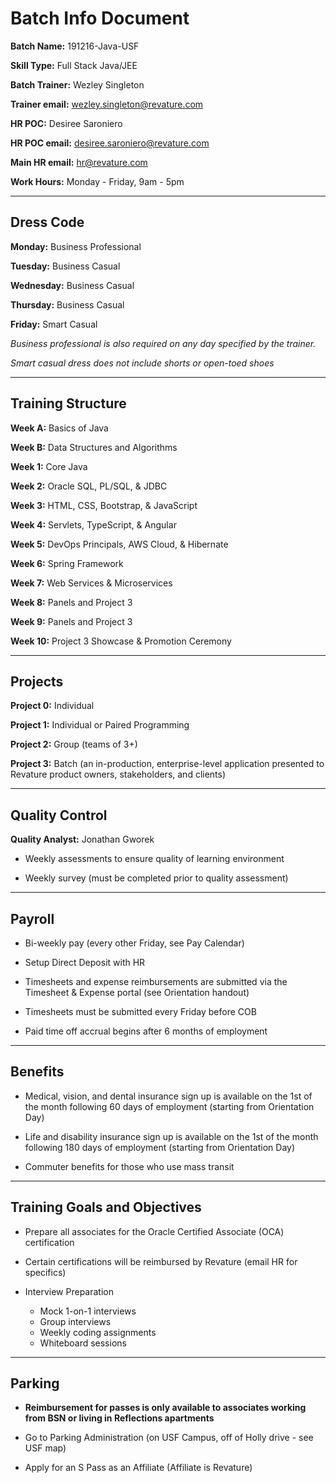 # Batch Info Document

**Batch Name:** 191216-Java-USF

**Skill Type:** Full Stack Java/JEE

**Batch Trainer:** Wezley Singleton

**Trainer email:** wezley.singleton@revature.com

**HR POC:** Desiree Saroniero

**HR POC email:** desiree.saroniero@revature.com

**Main HR email:** hr@revature.com

**Work Hours:** Monday - Friday, 9am - 5pm

___

## Dress Code

**Monday:** Business Professional

**Tuesday:** Business Casual

**Wednesday:** Business Casual

**Thursday:** Business Casual

**Friday:** Smart Casual

_Business professional is also required on any day specified by the trainer._

_Smart casual dress does *not* include shorts or open-toed shoes_

___

## Training Structure

**Week A:** Basics of Java

**Week B:** Data Structures and Algorithms

**Week 1:** Core Java

**Week 2:** Oracle SQL, PL/SQL, & JDBC

**Week 3:** HTML, CSS, Bootstrap, & JavaScript

**Week 4:** Servlets, TypeScript, & Angular

**Week 5:** DevOps Principals, AWS Cloud, & Hibernate

**Week 6:** Spring Framework

**Week 7:** Web Services & Microservices

**Week 8:** Panels and Project 3

**Week 9:** Panels and Project 3

**Week 10:** Project 3 Showcase & Promotion Ceremony

___


## Projects

**Project 0:** Individual

**Project 1:** Individual or Paired Programming

**Project 2:** Group (teams of 3+)

**Project 3:** Batch (an in-production, enterprise-level application presented to Revature product owners, stakeholders, and clients)

___

## Quality Control

**Quality Analyst:** Jonathan Gworek

+ Weekly assessments to ensure quality of learning environment

+ Weekly survey (must be completed prior to quality assessment)

___

## Payroll

+ Bi-weekly pay (every other Friday, see Pay Calendar)

+ Setup Direct Deposit with HR

+ Timesheets and expense reimbursements are submitted via the Timesheet & Expense portal (see Orientation handout)

+ Timesheets must be submitted every Friday before COB

+ Paid time off accrual begins after 6 months of employment

___

## Benefits

+ Medical, vision, and dental insurance sign up is available on the 1st of the month following 60 days of employment (starting from Orientation Day)

+ Life and disability insurance sign up is available on the 1st of the month following 180 days of employment (starting from Orientation Day)

+ Commuter benefits for those who use mass transit

___

## Training Goals and Objectives

+ Prepare all associates for the Oracle Certified Associate (OCA) certification

+ Certain certifications will be reimbursed by Revature (email HR for specifics)

+ Interview Preparation

    - Mock 1-on-1 interviews
    - Group interviews
    - Weekly coding assignments
    - Whiteboard sessions

___

## Parking

+ **Reimbursement for passes is only available to associates working from BSN or living in Reflections apartments**

+ Go to Parking Administration (on USF Campus, off of Holly drive - see USF map)

+ Apply for an S Pass as an Affiliate (Affiliate is Revature)

